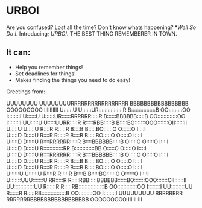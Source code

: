 # URBOI

Are you confused? Lost all the time? Don't know whats happening? **Well So Do I*. Introducing; _URBOI_. THE BEST THING REMEMBERER IN TOWN.

## It can:
- Help you remember things!
- Set deadlines for things!
- Makes finding the things you need to do easy!

Greetings from:

UUUUUUUU     UUUUUUUURRRRRRRRRRRRRRRRR   BBBBBBBBBBBBBBBBB        OOOOOOOOO     IIIIIIIIII
U::::::U     U::::::UR::::::::::::::::R  B::::::::::::::::B     OO:::::::::OO   I::::::::I
U::::::U     U::::::UR::::::RRRRRR:::::R B::::::BBBBBB:::::B  OO:::::::::::::OO I::::::::I
UU:::::U     U:::::UURR:::::R     R:::::RBB:::::B     B:::::BO:::::::OOO:::::::OII::::::II
 U:::::U     U:::::U   R::::R     R:::::R  B::::B     B:::::BO::::::O   O::::::O  I::::I  
 U:::::D     D:::::U   R::::R     R:::::R  B::::B     B:::::BO:::::O     O:::::O  I::::I  
 U:::::D     D:::::U   R::::RRRRRR:::::R   B::::BBBBBB:::::B O:::::O     O:::::O  I::::I  
 U:::::D     D:::::U   R:::::::::::::RR    B:::::::::::::BB  O:::::O     O:::::O  I::::I  
 U:::::D     D:::::U   R::::RRRRRR:::::R   B::::BBBBBB:::::B O:::::O     O:::::O  I::::I  
 U:::::D     D:::::U   R::::R     R:::::R  B::::B     B:::::BO:::::O     O:::::O  I::::I  
 U:::::D     D:::::U   R::::R     R:::::R  B::::B     B:::::BO:::::O     O:::::O  I::::I  
 U::::::U   U::::::U   R::::R     R:::::R  B::::B     B:::::BO::::::O   O::::::O  I::::I  
 U:::::::UUU:::::::U RR:::::R     R:::::RBB:::::BBBBBB::::::BO:::::::OOO:::::::OII::::::II
  UU:::::::::::::UU  R::::::R     R:::::RB:::::::::::::::::B  OO:::::::::::::OO I::::::::I
    UU:::::::::UU    R::::::R     R:::::RB::::::::::::::::B     OO:::::::::OO   I::::::::I
      UUUUUUUUU      RRRRRRRR     RRRRRRRBBBBBBBBBBBBBBBBB        OOOOOOOOO     IIIIIIIIII
